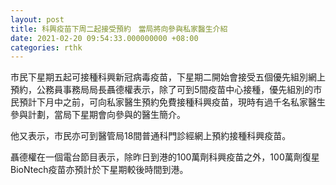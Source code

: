 ```yaml
---
layout: post
title: 科興疫苗下周二起接受預約　當局將向參與私家醫生介紹
date: 2021-02-20 09:54:33.000000000 +08:00
categories: rthk
---
```


巿民下星期五起可接種科興新冠病毒疫苗，下星期二開始會接受五個優先組別網上預約，公務員事務局局長聶德權表示，除了可到5間疫苗中心接種，優先組別的市民預計下月中之前，可向私家醫生預約免費接種科興疫苗，現時有過千名私家醫生參與計劃，當局下星期會向參與的醫生簡介。

他又表示，巿民亦可到醫管局18間普通科門診經網上預約接種科興疫苗。

聶德權在一個電台節目表示，除昨日到港的100萬劑科興疫苗之外，100萬劑復星BioNtech疫苗亦預計於下星期較後時間到港。
